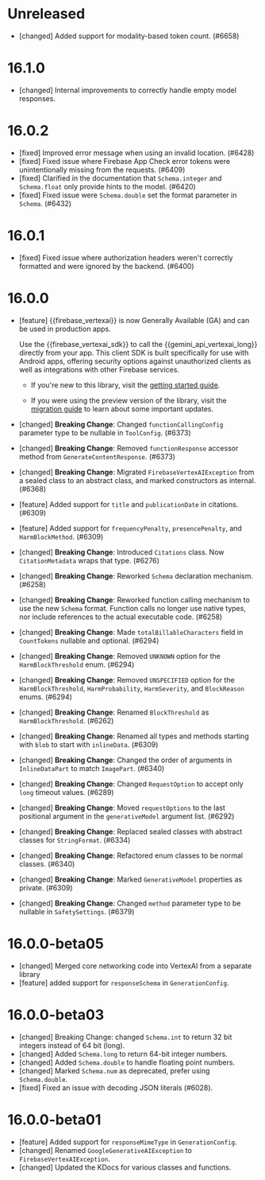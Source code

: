 # Unreleased
* [changed] Added support for modality-based token count. (#6658)

# 16.1.0
* [changed] Internal improvements to correctly handle empty model responses.

# 16.0.2
* [fixed] Improved error message when using an invalid location. (#6428)
* [fixed] Fixed issue where Firebase App Check error tokens were unintentionally missing from the requests. (#6409)
* [fixed] Clarified in the documentation that `Schema.integer` and `Schema.float` only provide hints to the model. (#6420)
* [fixed] Fixed issue were `Schema.double` set the format parameter in `Schema`. (#6432)

# 16.0.1
* [fixed] Fixed issue where authorization headers weren't correctly formatted and were ignored by the backend. (#6400)

# 16.0.0
* [feature] {{firebase_vertexai}} is now Generally Available (GA) and can be
  used in production apps.

  Use the {{firebase_vertexai_sdk}} to call the {{gemini_api_vertexai_long}}
  directly from your app. This client SDK is built specifically for use with
  Android apps, offering security options against unauthorized clients
  as well as integrations with other Firebase services.

    * If you're new to this library, visit the
      [getting started guide](/docs/vertex-ai/get-started?platform=android).

    * If you were using the preview version of the library, visit the
      [migration guide](/docs/vertex-ai/migrate-to-ga?platform=android) to learn
      about some important updates.
* [changed] **Breaking Change**: Changed `functionCallingConfig` parameter type to be nullable in `ToolConfig`. (#6373)
* [changed] **Breaking Change**: Removed `functionResponse` accessor method from `GenerateContentResponse`. (#6373)
* [changed] **Breaking Change**: Migrated `FirebaseVertexAIException` from a sealed class to an abstract class, and marked constructors as internal. (#6368)
* [feature] Added support for `title` and `publicationDate` in citations. (#6309)
* [feature] Added support for `frequencyPenalty`, `presencePenalty`, and `HarmBlockMethod`. (#6309)
* [changed] **Breaking Change**: Introduced `Citations` class. Now `CitationMetadata` wraps that type. (#6276)
* [changed] **Breaking Change**: Reworked `Schema` declaration mechanism. (#6258)
* [changed] **Breaking Change**: Reworked function calling mechanism to use the new `Schema` format. Function calls no longer use native types, nor include references to the actual executable code. (#6258)
* [changed] **Breaking Change**: Made `totalBillableCharacters` field in `CountTokens` nullable and optional. (#6294)
* [changed] **Breaking Change**: Removed `UNKNOWN` option for the `HarmBlockThreshold` enum. (#6294)
* [changed] **Breaking Change**: Removed `UNSPECIFIED` option for the `HarmBlockThreshold`, `HarmProbability`, `HarmSeverity`, and `BlockReason` enums. (#6294)
* [changed] **Breaking Change**: Renamed `BlockThreshold` as `HarmBlockThreshold`. (#6262)
* [changed] **Breaking Change**: Renamed all types and methods starting with `blob` to start with `inlineData`. (#6309)
* [changed] **Breaking Change**: Changed the order of arguments in `InlineDataPart` to match `ImagePart`. (#6340)
* [changed] **Breaking Change**: Changed `RequestOption` to accept only `long` timeout values. (#6289)
* [changed] **Breaking Change**: Moved `requestOptions` to the last positional argument in the `generativeModel` argument list. (#6292)
* [changed] **Breaking Change**: Replaced sealed classes with abstract classes for `StringFormat`. (#6334)
* [changed] **Breaking Change**: Refactored enum classes to be normal classes. (#6340)
* [changed] **Breaking Change**: Marked `GenerativeModel` properties as private. (#6309)
* [changed] **Breaking Change**: Changed `method` parameter type to be nullable in `SafetySettings`. (#6379)

# 16.0.0-beta05
* [changed] Merged core networking code into VertexAI from a separate library
* [feature] added support for `responseSchema` in `GenerationConfig`.

# 16.0.0-beta03
* [changed] Breaking Change: changed `Schema.int` to return 32 bit integers instead of 64 bit (long).
* [changed] Added `Schema.long` to return 64-bit integer numbers.
* [changed] Added `Schema.double` to handle floating point numbers.
* [changed] Marked `Schema.num` as deprecated, prefer using `Schema.double`.
* [fixed] Fixed an issue with decoding JSON literals (#6028).

# 16.0.0-beta01
* [feature] Added support for `responseMimeType` in `GenerationConfig`.
* [changed] Renamed `GoogleGenerativeAIException` to `FirebaseVertexAIException`.
* [changed] Updated the KDocs for various classes and functions.
